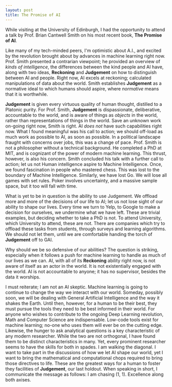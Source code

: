 ```yaml
---
layout: post
title: The Promise of AI
---
```




While visiting at the University of Edinburgh, I had the opportunity to attend a talk by Prof. Brian Cantwell Smith on his most recent book, __The Promise of AI__.

Like many of my tech-minded peers, I'm optimistic about A.I., and excited by the revolution brought about by advances in machine learning right now. Prof. Smith presented a contrarian viewpoint; he provided an overview of *kinds of intelligence*, the differences between the kind people and AI have, along with two ideas, **Reckoning** and **Judgement** on how to distinguish between AI and people. Right now, AI excels at reckoning; calculated manipulations of data about the world. Smith establishes **Judgement** as a normative ideal to which humans should aspire, where *normative* means that it is worthwhile. 

**Judgement** is given every virtuous quality of human thought, distilled to a Platonic purity. For Prof. Smith, **Judgement** is dispassionate, deliberative, accountable to the world, and is aware of things as *objects* in the world, rather than representations of things in the world. Save an unknown work on-going right now, Smith is right. AI *does not* have such capabilities right now. What I found meaningful was his call to action; we should off-load as much work as possible to AI, as soon as possible. In a political landscape fraught with concerns over jobs, this was a change of pace. Prof. Smith is not a philosopher without a technical background. He completed a PhD at MIT, and is cognizant of the power of modern machine learning. This thrust, however, is also his concern. Smith concluded his talk with a further call to action; let us not Human intelligence aspire to Machine Intelligence. Once, we found fascination in people who mastered chess. This was lost to the boundary of Machine Intelligence. Similarly, we have lost Go. We will lose all games with set rules. Poker involves uncertainty, and a massive sample space, but it too will fall with time.

What is yet to be in question is the ability to use Judgement. We offload more and more of the decisions of our life to AI; let us not lose sight of our ability to shape our lives. Every time we turn to Yelp, to Google to make a decision for ourselves, we undermine what we have left. These are trivial examples, but deciding whether to take a PhD is not. To attend University, which University to attend, these are not. There are companies which try to offload these tasks from students, through surveys and learning algorithms. We should not let them, until we are comfortable handing the torch of **Judgement** off to GAI.

Why should we be so defensive of our abilities? The question is striking, especially when it follows a push for machine learning to handle as much of our lives as we can. AI, with all of its **Reckoning** ability right now, is not aware of itself as an actor in the world. It is not existentially engaged with the world. AI is not accountable to anyone; it has no supervisor, besides the data it worships.

I must reiterate; I am not an AI skeptic. Machine learning is going to continue to change the way we interact with our world. Someday, possibly soon, we will be dealing with General Artificial Intelligence and the way it shakes the Earth. Until then, however, for a human to be their best, they must pursue the tools they need to be best informed in their world. For anyone who wishes to contribute to the ongoing Deep Learning revolution, Math and Computer Science are indispensable. Low-code tools exist for machine learning; no-one who uses them will ever be on the cutting edge. Likewise, the hunger to ask analytical questions is a key characteristic of any modern researcher. While the two are not orthogonal, I have found them to be distinct characteristics in many. Yet, every prominent researcher seems to have the skills for both in spades. I am walking the diagonal. I want to take part in the discussions of how we let AI shape our world, yet I want to bring the mathematical and computational chops required to bring those directives to life. These are the greatest ways for a human to foster they facilities of **Judgement**, our last holdout. When speaking in short, I communicate the message as follows: I am chasing (1, 1). Excellence along both axises. 